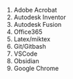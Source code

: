 1. Adobe Acrobat
2. Autodesk Inventor
3. Autodesk Fusion
4. Office365
5. Latex/miktex
6. Git/Gitbash
7. VSCode
8. Obsidian
9. Google Chrome